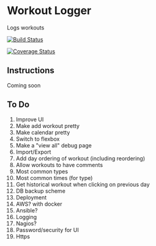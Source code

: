# Workout Logger
Logs workouts

[![Build Status](https://travis-ci.org/Weizilla/workout-logger.svg?branch=master)](https://travis-ci.org/Weizilla/workout-logger)

[![Coverage Status](https://coveralls.io/repos/Weizilla/workout-logger/badge.svg?branch=master&service=github)](https://coveralls.io/github/Weizilla/workout-logger?branch=master)

## Instructions
Coming soon

## To Do
1. Improve UI
 1. Make add workout pretty
 2. Make calendar pretty
 3. Switch to flexbox 
 4. Make a "view all" debug page
2. Import/Export
3. Add day ordering of workout (including reordering)
4. Allow workouts to have comments
5. Most common types
6. Most common times (for type)
7. Get historical workout when clicking on previous day
8. DB backup scheme
9. Deployment
 1. AWS? with docker
 2. Ansible?
10. Logging
11. Nagios?
12. Password/security for UI
13. Https